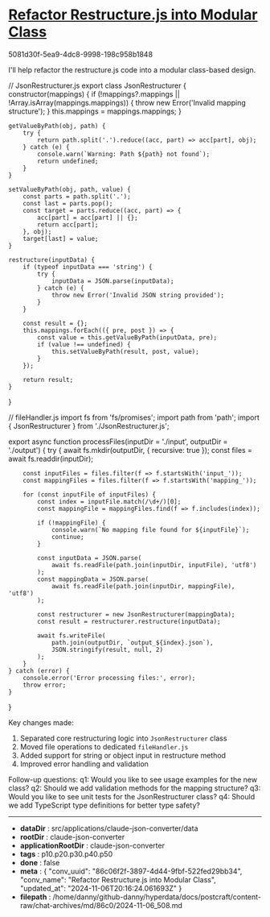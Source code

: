 # [Refactor Restructure.js into Modular Class](https://claude.ai/chat/86c06f2f-3897-4d44-9fbf-522fed29bb34)

5081d30f-5ea9-4dc8-9998-198c958b1848

 I'll help refactor the restructure.js code into a modular class-based design.



<antArtifact identifier="json-restructurer" type="application/vnd.ant.code" language="javascript" title="JSON Restructuring Class">
// JsonRestructurer.js
export class JsonRestructurer {
    constructor(mappings) {
        if (!mappings?.mappings || !Array.isArray(mappings.mappings)) {
            throw new Error('Invalid mapping structure');
        }
        this.mappings = mappings.mappings;
    }

    getValueByPath(obj, path) {
        try {
            return path.split('.').reduce((acc, part) => acc[part], obj);
        } catch (e) {
            console.warn(`Warning: Path ${path} not found`);
            return undefined;
        }
    }

    setValueByPath(obj, path, value) {
        const parts = path.split('.');
        const last = parts.pop();
        const target = parts.reduce((acc, part) => {
            acc[part] = acc[part] || {};
            return acc[part];
        }, obj);
        target[last] = value;
    }

    restructure(inputData) {
        if (typeof inputData === 'string') {
            try {
                inputData = JSON.parse(inputData);
            } catch (e) {
                throw new Error('Invalid JSON string provided');
            }
        }

        const result = {};
        this.mappings.forEach(({ pre, post }) => {
            const value = this.getValueByPath(inputData, pre);
            if (value !== undefined) {
                this.setValueByPath(result, post, value);
            }
        });

        return result;
    }
}
</antArtifact>

<antArtifact identifier="file-handler" type="application/vnd.ant.code" language="javascript" title="File Operations Handler">
// fileHandler.js
import fs from 'fs/promises';
import path from 'path';
import { JsonRestructurer } from './JsonRestructurer.js';

export async function processFiles(inputDir = './input', outputDir = './output') {
    try {
        await fs.mkdir(outputDir, { recursive: true });
        const files = await fs.readdir(inputDir);
        
        const inputFiles = files.filter(f => f.startsWith('input_'));
        const mappingFiles = files.filter(f => f.startsWith('mapping_'));

        for (const inputFile of inputFiles) {
            const index = inputFile.match(/\d+/)[0];
            const mappingFile = mappingFiles.find(f => f.includes(index));
            
            if (!mappingFile) {
                console.warn(`No mapping file found for ${inputFile}`);
                continue;
            }

            const inputData = JSON.parse(
                await fs.readFile(path.join(inputDir, inputFile), 'utf8')
            );
            const mappingData = JSON.parse(
                await fs.readFile(path.join(inputDir, mappingFile), 'utf8')
            );

            const restructurer = new JsonRestructurer(mappingData);
            const result = restructurer.restructure(inputData);

            await fs.writeFile(
                path.join(outputDir, `output_${index}.json`),
                JSON.stringify(result, null, 2)
            );
        }
    } catch (error) {
        console.error('Error processing files:', error);
        throw error;
    }
}
</antArtifact>

Key changes made:
1. Separated core restructuring logic into `JsonRestructurer` class
2. Moved file operations to dedicated `fileHandler.js`
3. Added support for string or object input in restructure method
4. Improved error handling and validation

Follow-up questions:
q1: Would you like to see usage examples for the new class?
q2: Should we add validation methods for the mapping structure?
q3: Would you like to see unit tests for the JsonRestructurer class?
q4: Should we add TypeScript type definitions for better type safety?

---

* **dataDir** : src/applications/claude-json-converter/data
* **rootDir** : claude-json-converter
* **applicationRootDir** : claude-json-converter
* **tags** : p10.p20.p30.p40.p50
* **done** : false
* **meta** : {
  "conv_uuid": "86c06f2f-3897-4d44-9fbf-522fed29bb34",
  "conv_name": "Refactor Restructure.js into Modular Class",
  "updated_at": "2024-11-06T20:16:24.061693Z"
}
* **filepath** : /home/danny/github-danny/hyperdata/docs/postcraft/content-raw/chat-archives/md/86c0/2024-11-06_508.md